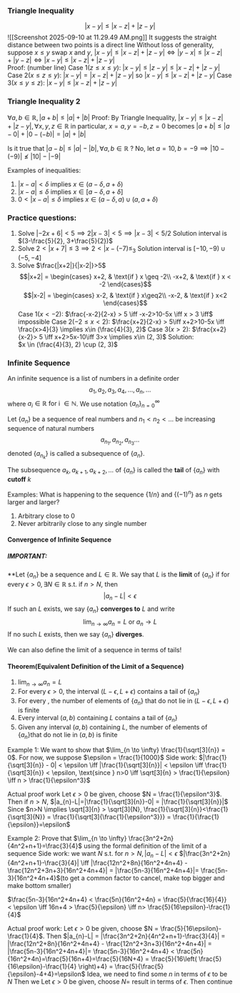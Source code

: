 ### Triangle Inequality

$$|x-y|\leq|x-z|+|z-y|$$
![[Screenshot 2025-09-10 at 11.29.49 AM.png]] 
	It suggests the straight distance between two points is a direct line
	Without loss of generality, suppose $x \leq y$
			swap $x$ and $y$, $|x-y|\leq|x-z|+|z-y| \iff |y-x|\leq|x-z|+|y-z| \iff  |x-y|\leq |x-z|+|z-y|$   
	Proof: (number line)
		Case 1($z\leq x\leq y$):
			$|x-y|\leq|z-y|\leq|x-z|+|z-y|$ 
		Case 2($x\leq z\leq y$):
			$|x-y|=|x-z|+|z-y|$ so $|x-y|\leq|x-z|+|z-y|$
		Case 3($x\leq y\leq z$):
			$|x-y|\leq|x-z|+|z-y|$
### Triangle Inequality 2
$\forall a, b \in \mathbb{R}, |a+b|\leq|a|+|b|$
Proof:
	By Triangle Inequality, $|x-y|\leq|x-z|+|z-y|, \forall x, y, z \in \mathbb{R}$
	in particular, $x= a, y = -b, z =0$
	becomes $|a+b|\leq|a-0|+|0-(-b)| = |a|+|b|$
	
Is it true that $|a - b|\leq|a|-|b|, \forall a, b \in \mathbb{R}$ ?
	No, let $a = 10, b = -9 \implies |10-(-9)|\nleq|10|-|-9|$ 

Examples of inequalities:
1) $|x-a|<\delta$ implies $x \in (a-\delta, a+\delta)$
2) $|x-a|\leq \delta$ implies $x \in [a-\delta, a+\delta]$
3) $0<|x-a|\leq\delta$ implies $x \in (a-\delta, a) \cup (a, a+\delta)$

### Practice questions:
1) Solve $|-2x+6|<5 \implies 2|x-3|<5 \implies |x-3|< 5/2$ 
	Solution interval is $(3-\frac{5}{2}, 3+\frac{5}{2})$
2) Solve $2<|x+7|\leq {3} \implies 2<|x-(-7)\leq_{3}$
	 Solution interval is $[-10, -9)\cup(-5, -4]$
3) Solve $\frac{|x+2|}{|x-2|}>5$
	$$|x+2| = \begin{cases}
x+2, & \text{if } x \geq -2\\
-x+2, & \text{if } x < -2
\end{cases}$$$$|x-2| = \begin{cases}
x-2, & \text{if } x\geq2\\
-x-2, & \text{if } x<2
\end{cases}$$
	Case 1($x<-2$):
	$\frac{-x-2}{2-x} > 5 \iff -x-2>10-5x \iff x > 3 \iff$ impossible
	Case 2($-2\leq x<2$):
	$\frac{x+2}{2-x} > 5\iff x+2>10-5x \iff \frac{x>4}{3} \implies x\in (\frac{4}{3}, 2)$ 
	Case 3($x>2$):
	$\frac{x+2}{x-2}> 5 \iff x+2>5x-10\iff 3>x \implies x\in (2, 3)$
	Solution:  
	$x \in (\frac{4}{3}, 2) \cup (2, 3)$


### Infinite Sequence
An infinite sequence is a list of numbers in a definite order
$$a_{1}, a_{2}, a_{3}, a_{4}, \dots, a_{n}, \dots$$
where $a_{i} \in \mathbb{R} \text{ for i } \in \mathbb{N}$. We use notation $\{a_{n}\}^{\infty}_{n=0}$ 

Let $\{a_{n}\}$ be a sequence of real numbers and $n_1< n_2< \dots$ be increasing sequence of natural numbers$$a_{n_{1}}, a_{n_{2}}, a_{n_{3}}\dots$$ denoted $\{a_{n_{k}}\}$ is called a subsequence of $\{a_{n}\}$.

The subsequence $a_{k}, a_{k+1}, a_{k+2},\dots$ of $\{a_{n}\}$  is called the **tail** of $\{a_{n}\}$ with **cutoff** $k$


Examples:
What is happening to the sequence $\{1/n\}$ and $\{(-1)^n\}$ as $n$ gets larger and larger?
1) Arbitrary close to 0
2) Never arbitrarily close to any single number
#### Convergence of Infinite Sequence

##### IMPORTANT: 
**Let $\{a_{n}\}$ be a sequence and $L \in \mathbb{R}$. We say that $L$ is the **limit** of $\{a_{n}\}$ if $\text{for every } \epsilon > 0, \exists N \in \mathbb{R}$ s.t. if $n>N$, then
$$
|a_{n}-L|<\epsilon
$$ 
If such an $L$ exists, we say $\{a_{n}\}$ **converges to** $L$ and write
$$\lim_{n \to \infty} a_{n} = L \text{ or } a_{n} \to L$$If no such $L$ exists, then we say $\{a_{n}\}$ **diverges**.

We can also define the limit of a sequence in terms of tails! 

#### Theorem(Equivalent Definition of the Limit of a Sequence)
1) $\lim_{n \to \infty} a_{n} =L$
2) For every $\epsilon > 0$, the interval $(L-\epsilon, L+\epsilon) \text{ contains a tail of } \{a_{n}\}$
3) For every , the number of elements of $\{a_{n}\} \text{ that do not lie in } (L-\epsilon, L+\epsilon)$ is finite 
4) Every interval $(a, b)$ containing $L$ contains a tail of $\{a_{n}\}$
5) Given any interval $(a, b)$ containing $L$, the number of elements of $\{a_{n}\} \text{that do not lie in } (a, b)$ is finite

Example 1:
We want to show that $\lim_{n \to \infty} \frac{1}{\sqrt[3]{n}} = 0$. For now, we suppose $\epsilon = \frac{1}{1000}$
Side work: $|\frac{1}{\sqrt[3]{n}} - 0| < \epsilon \iff |\frac{1}{\sqrt[3]{n}}| < \epsilon \iff  \frac{1}{\sqrt[3]{n}} < \epsilon, \text{since } n>0 \iff \sqrt[3]{n} > \frac{1}{\epsilon} \iff n > \frac{1}{\epsilon^3}$ 

Actual proof work
Let $\epsilon > 0$ be given, choose $N = \frac{1}{\epsilon^3}$. Then if $n>N$, $|a_{n}-L|=|\frac{1}{\sqrt[3]{n}}-0| = |\frac{1}{\sqrt[3]{n}}|$
Since $n>N \implies \sqrt[3]{n} > \sqrt[3]{N}, \frac{1}{\sqrt[3]{n}}<\frac{1}{\sqrt[3]{N}} = \frac{1}{\sqrt[3]{\frac{1}{\epsilon^3}}} = \frac{1}{\frac{1}{\epsilon}}=\epsilon$  

Example 2:
Prove that $\lim_{n \to \infty} \frac{3n^2+2n}{4n^2+n+1}=\frac{3}{4}$ using the formal definition of the limit of a sequence
Side work: 
we want $N$ s.t. for $n>N, |a_{n}-L|<\epsilon$
$|\frac{3n^2+2n}{4n^2+n+1}-\frac{3}{4}| \iff |\frac{12n^2+8n}{16n^2+4n+4} - \frac{12n^2+3n+3}{16n^2+4n+4}| = |\frac{5n-3}{16n^2+4n+4}|= \frac{5n-3}{16n^2+4n+4}$(to get a common factor to cancel, make top bigger and make bottom smaller)

$\frac{5n-3}{16n^2+4n+4} < \frac{5n}{16n^2+4n} = \frac{5}{\frac{16}{4}} < \epsilon \iff 16n+4 > \frac{5}{\epsilon} \iff n> \frac{5}{16\epsilon}-\frac{1}{4}$ 

Actual proof work:
Let $\epsilon > 0$ be given, choose $N = \frac{5}{16\epsilon}-\frac{1}{4}$. Then $|a_{n}-L| = |\frac{3n^2+2n}{4n^2+n+1}-\frac{3}{4}| = |\frac{12n^2+8n}{16n^2+4n+4} - \frac{12n^2+3n+3}{16n^2+4n+4}| = |\frac{5n-3}{16n^2+4n+4}|= \frac{5n-3}{16n^2+4n+4} < \frac{5n}{16n^2+4n}=\frac{5}{16n+4}=\frac{5}{16N+4} = \frac{5}{16\left( \frac{5}{16\epsilon}-\frac{1}{4} \right)+4} = \frac{5}{\frac{5}{\epsilon}-4+4}=\epsilon$ 
Idea, we need to find some $n \text{ in terms of } \epsilon$ to be $N$
Then we Let $\epsilon > 0$ be given, choose $N =$ result in terms of $\epsilon$. Then continue





